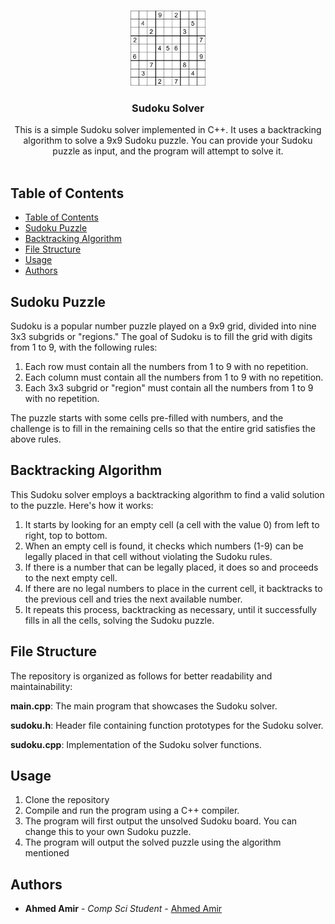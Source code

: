 <br/>
<p align="center">
  <a href="https://github.com/AhmedA007/SudokuSolver">
    <img src="source\Sudoku_Puzzle.png"" alt="Logo" width="120" height="120">
  </a>

  <h3 align="center">Sudoku Solver</h3>

  <p align="center">
  This is a simple Sudoku solver implemented in C++. It uses a backtracking algorithm to solve a 9x9 Sudoku puzzle. You can provide your Sudoku puzzle as input, and the program will attempt to solve it.
    <br/>
    <br/>
  </p>
</p>

## Table of Contents


- [Table of Contents](#table-of-contents)
- [Sudoku Puzzle](#sudoku-puzzle)
- [Backtracking Algorithm](#backtracking-algorithm)
- [File Structure](#file-structure)
- [Usage](#usage)
- [Authors](#authors)


## Sudoku Puzzle

Sudoku is a popular number puzzle played on a 9x9 grid, divided into nine 3x3 subgrids or "regions." The goal of Sudoku is to fill the grid with digits from 1 to 9, with the following rules:

1. Each row must contain all the numbers from 1 to 9 with no repetition.
2. Each column must contain all the numbers from 1 to 9 with no repetition.
3. Each 3x3 subgrid or "region" must contain all the numbers from 1 to 9 with no repetition.

The puzzle starts with some cells pre-filled with numbers, and the challenge is to fill in the remaining cells so that the entire grid satisfies the above rules.

## Backtracking Algorithm

This Sudoku solver employs a backtracking algorithm to find a valid solution to the puzzle. Here's how it works:

1. It starts by looking for an empty cell (a cell with the value 0) from left to right, top to bottom.
2. When an empty cell is found, it checks which numbers (1-9) can be legally placed in that cell without violating the Sudoku rules.
3. If there is a number that can be legally placed, it does so and proceeds to the next empty cell.
4. If there are no legal numbers to place in the current cell, it backtracks to the previous cell and tries the next available number.
5. It repeats this process, backtracking as necessary, until it successfully fills in all the cells, solving the Sudoku puzzle.

## File Structure

The repository is organized as follows for better readability and maintainability:

**main.cpp**: The main program that showcases the Sudoku solver.

**sudoku.h**: Header file containing function prototypes for the Sudoku solver.

**sudoku.cpp**: Implementation of the Sudoku solver functions.


## Usage

1. Clone the repository
2. Compile and run the program using a C++ compiler.
3. The program will first output the unsolved Sudoku board. You can change this to your own Sudoku puzzle.
4. The program will output the solved puzzle using the algorithm mentioned

## Authors

* **Ahmed Amir** - *Comp Sci Student* - [Ahmed Amir](https://github.com/AhmedA007/) 



